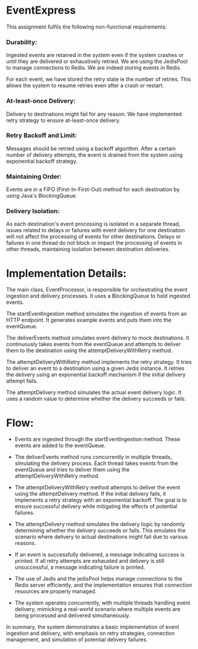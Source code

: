 # EventExpress
This assignment fulfils the following non-functional requirements:

### Durability:
Ingested events are retained in the system even if the system crashes or until they are delivered or exhaustively retried.
We are using the JedisPool to manage connections to Redis. We are indeed storing events in Redis.

For each event, we have stored the retry state ie the number of retries. This allows the system to resume retries
even after a crash or restart.

### At-least-once Delivery:
Delivery to destinations might fail for any reason. We have implemented retry strategy to ensure at-least-once delivery.

### Retry Backoff and Limit:
Messages should be retried using a backoff algorithm. After a certain number of delivery attempts, the event is drained from the system
using exponential backoff strategy.

### Maintaining Order:
Events are in a FIFO (First-In-First-Out) method for each destination by using Java's BlockingQueue.

### Delivery Isolation:
As each destination's event processing is isolated in a separate thread, issues related to delays or failures with
event delivery for one destination will not affect the processing of events for other destinations. Delays or failures
in one thread do not block or impact the processing of events in other threads, maintaining isolation between destination deliveries.

# Implementation Details:

The main class, EventProcessor, is responsible for orchestrating the event ingestion and delivery processes. It uses a
BlockingQueue to hold ingested events.

The startEventIngestion method simulates the ingestion of events from an HTTP endpoint. It generates example events and
puts them into the eventQueue.

The deliverEvents method simulates event delivery to mock destinations. It continuously takes events from the eventQueue
and attempts to deliver them to the destination using the attemptDeliveryWithRetry method.

The attemptDeliveryWithRetry method implements the retry strategy. It tries to deliver an event to a destination using a
given Jedis instance. It retries the delivery using an exponential backoff mechanism if the initial delivery attempt fails.

The attemptDelivery method simulates the actual event delivery logic. It uses a random value to determine whether the delivery succeeds or fails.

# Flow:

- Events are ingested through the startEventIngestion method. These events are added to the eventQueue.

- The deliverEvents method runs concurrently in multiple threads, simulating the delivery process. Each thread takes
events from the eventQueue and tries to deliver them using the attemptDeliveryWithRetry method.

- The attemptDeliveryWithRetry method attempts to deliver the event using the attemptDelivery method. If the initial
delivery fails, it implements a retry strategy with an exponential backoff. The goal is to ensure successful delivery
while mitigating the effects of potential failures.

- The attemptDelivery method simulates the delivery logic by randomly determining whether the delivery succeeds or fails.
This emulates the scenario where delivery to actual destinations might fail due to various reasons.

- If an event is successfully delivered, a message indicating success is printed. If all retry attempts are exhausted and
delivery is still unsuccessful, a message indicating failure is printed.

- The use of Jedis and the jedisPool helps manage connections to the Redis server efficiently, and the implementation
ensures that connection resources are properly managed.

- The system operates concurrently, with multiple threads handling event delivery, mimicking a real-world scenario where
multiple events are being processed and delivered simultaneously.

In summary, the system demonstrates a basic implementation of event ingestion and delivery, with emphasis on
retry strategies, connection management, and simulation of potential delivery failures.
